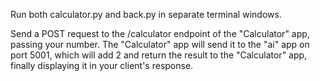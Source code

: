 Run both calculator.py and back.py in separate terminal windows.

Send a POST request to the /calculator endpoint of the "Calculator" app, passing your number. The "Calculator" app will send it to the "ai" app on port 5001, which will add 2 and return the result to the "Calculator" app, finally displaying it in your client's response.


